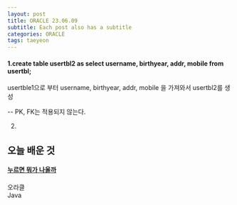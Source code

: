```yaml
---
layout: post
title: ORACLE 23.06.09
subtitle: Each post also has a subtitle
categories: ORACLE
tags: taeyeon
---
```



<h4>1.create table usertbl2 as select username, birthyear, addr, mobile from usertbl;</h4>

usertble1으로 부터 username, birthyear, addr, mobile 을 가져와서 usertbl2를 생성

-- PK, FK는 적용되지 않는다.


2.


<html>
<head>
  <meta name="viewport" content="width=device-width, initial-scale=1">
  <link rel="stylesheet" href="https://maxcdn.bootstrapcdn.com/bootstrap/3.4.1/css/bootstrap.min.css">
  <script src="https://ajax.googleapis.com/ajax/libs/jquery/3.6.4/jquery.min.js"></script>
  <script src="https://maxcdn.bootstrapcdn.com/bootstrap/3.4.1/js/bootstrap.min.js"></script>
</head>
<body>

<div class="container">
  <h2>오늘 배운 것</h2>
  
  <div class="panel-group">
    <div class="panel panel-default">
      <div class="panel-heading">
        <h4 class="panel-title" margin : 0>
          <a data-toggle="collapse" href="#collapse1" class="btn btn-primary">누르면 뭐가 나올까</a>
        </h4>
      </div>
      <div id="collapse1" class="panel-collapse collapse">
        <div class="panel-body">오라클</div>
        <div class="panel-footer">Java</div>
      </div>
    </div>
  </div>
</div>
    
</body>
</html>

